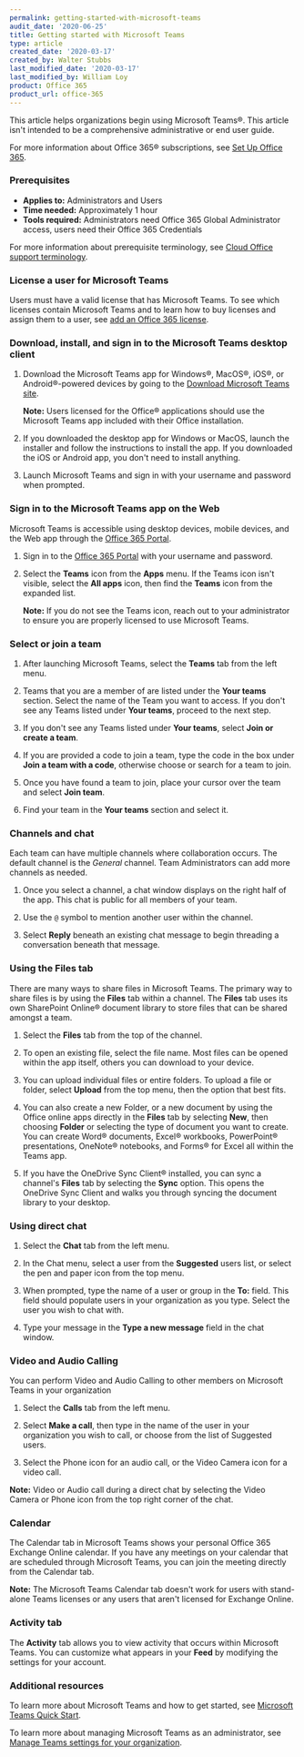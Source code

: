 ```yaml
---
permalink: getting-started-with-microsoft-teams
audit_date: '2020-06-25'
title: Getting started with Microsoft Teams
type: article
created_date: '2020-03-17'
created_by: Walter Stubbs
last_modified_date: '2020-03-17'
last_modified_by: William Loy
product: Office 365
product_url: office-365
---
```


This article helps organizations begin using Microsoft Teams&reg;. This article isn't intended to be a comprehensive administrative or end user guide.

For more information about Office 365&reg; subscriptions, see [Set Up Office 365](/support/how-to/set-up-office-365).

### Prerequisites

- **Applies to:** Administrators and Users
- **Time needed:** Approximately 1 hour
- **Tools required:** Administrators need Office 365 Global Administrator access, users need their Office 365 Credentials

For more information about prerequisite terminology, see [Cloud Office support terminology](/support/how-to/cloud-office-support-terminology).

### License a user for Microsoft Teams

Users must have a valid license that has Microsoft Teams. To see which licenses contain Microsoft Teams and to learn how to buy licenses and assign them to a user, see [add an Office 365 license](/support/how-to/add-an-office-365-license).

### Download, install, and sign in to the Microsoft Teams desktop client

1. Download the Microsoft Teams app for Windows&reg;, MacOS&reg;, iOS&reg;, or Android&reg;-powered devices by going to the [Download Microsoft Teams site](https://products.office.com/en-us/microsoft-teams/download-app).

    **Note:** Users licensed for the Office&reg; applications should use the Microsoft Teams app included with their Office installation.

2. If you downloaded the desktop app for Windows or MacOS, launch the installer and follow the instructions to install the app. If you downloaded the iOS or Android app, you don't need to install anything.

3. Launch Microsoft Teams and sign in with your username and password when prompted.

### Sign in to the Microsoft Teams app on the Web

Microsoft Teams is accessible using desktop devices, mobile devices, and the Web app through the [Office 365 Portal](https://portal.office.com).

1. Sign in to the [Office 365 Portal](https://portal.office.com) with your username and password.

2. Select the **Teams** icon from the **Apps** menu. If the Teams icon isn't visible, select the **All apps** icon, then find the **Teams** icon from the expanded list.

   **Note:** If you do not see the Teams icon, reach out to your administrator to ensure you are properly licensed to use Microsoft Teams.

### Select or join a team

1. After launching Microsoft Teams, select the **Teams** tab from the left menu.

2. Teams that you are a member of are listed under the **Your teams** section. Select the name of the Team you want to access. If you don't see any Teams listed under **Your teams**, proceed to the next step.

3. If you don't see any Teams listed under **Your teams**, select **Join or create a team**.

4. If you are provided a code to join a team, type the code in the box under **Join a team with a code**, otherwise choose or search for a team to join.

5. Once you have found a team to join, place your cursor over the team and select **Join team**.

6. Find your team in the **Your teams** section and select it.

### Channels and chat

Each team can have multiple channels where collaboration occurs. The default channel is the *General* channel. Team Administrators can add more channels as needed.

1. Once you select a channel, a chat window displays on the right half of the app. This chat is public for all members of your team.

2. Use the `@` symbol to mention another user within the channel.

3. Select **Reply** beneath an existing chat message to begin threading a conversation beneath that message.

### Using the Files tab

There are many ways to share files in Microsoft Teams. The primary way to share files is by using the **Files** tab within a channel. The **Files** tab uses its own SharePoint Online&reg; document library to store files that can be shared amongst a team.

1. Select the **Files** tab from the top of the channel.

2. To open an existing file, select the file name. Most files can be opened within the app itself, others you can download to your device.

3. You can upload individual files or entire folders. To upload a file or folder, select **Upload** from the top menu, then the option that best fits.

4. You can also create a new Folder, or a new document by using the Office online apps directly in the **Files** tab by selecting **New**, then choosing **Folder** or selecting the type of document you want to create. You can create Word&reg; documents, Excel&reg; workbooks, PowerPoint&reg; presentations, OneNote&reg; notebooks, and Forms&reg; for Excel all within the Teams app.

5. If you have the OneDrive Sync Client&reg; installed, you can sync a channel's **Files** tab by selecting the **Sync** option. This opens the OneDrive Sync Client and walks you through syncing the document library to your desktop.


### Using direct chat

1. Select the **Chat** tab from the left menu.

2. In the Chat menu, select a user from the **Suggested** users list, or select the pen and paper icon from the top menu.

3. When prompted, type the name of a user or group in the **To:** field. This field should populate users in your organization as you type. Select the user you wish to chat with.

4. Type your message in the **Type a new message** field in the chat window.

### Video and Audio Calling

You can perform Video and Audio Calling to other members on Microsoft Teams in your organization

1. Select the **Calls** tab from the left menu.

2. Select **Make a call**, then type in the name of the user in your organization you wish to call, or choose from the list of Suggested users.

3. Select the Phone icon for an audio call, or the Video Camera icon for a video call.

  **Note:** Video or Audio call during a direct chat by selecting the Video Camera or Phone icon from the top right corner of the chat.

### Calendar

The Calendar tab in Microsoft Teams shows your personal Office 365 Exchange Online calendar. If you have any meetings on your calendar that are scheduled through Microsoft Teams, you can join the meeting directly from the Calendar tab.

**Note:** The Microsoft Teams Calendar tab doesn't work for users with stand-alone Teams licenses or any users that aren't licensed for Exchange Online.

### Activity tab

The **Activity** tab allows you to view activity that occurs within Microsoft Teams. You can customize what appears in your **Feed** by modifying the settings for your account.

### Additional resources

To learn more about Microsoft Teams and how to get started, see [Microsoft Teams Quick Start](https://support.office.com/en-us/article/video-what-is-microsoft-teams-422bf3aa-9ae8-46f1-83a2-e65720e1a34d).

To learn more about managing Microsoft Teams as an administrator, see [Manage Teams settings for your organization](https://docs.microsoft.com/en-us/microsoftteams/enable-features-office-365).
